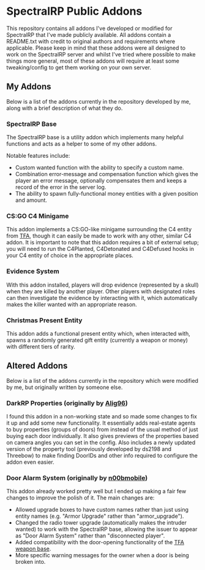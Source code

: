 # SpectralRP Public Addons
This repository contains all addons I've developed or modified for SpectralRP that I've made publicly available. All addons contain a README.txt with credit to original authors and requirements where applicable.
Please keep in mind that these addons were all designed to work on the SpectralRP server and whilst I've tried where possible to make things more general, most of these addons will require at least some tweaking/config to get them working on your own server.

## My Addons
Below is a list of the addons currently in the repository developed by me, along with a brief description of what they do.

### SpectralRP Base
The SpectralRP base is a utility addon which implements many helpful functions and acts as a helper to some of my other addons.

Notable features include:
* Custom wanted function with the ability to specify a custom name.
* Combination error-message and compensation function which gives the player an error message, optionally compensates them and keeps a record of the error in the server log.
* The ability to spawn fully-functional money entities with a given position and amount.

### CS:GO C4 Minigame
This addon implements a CS:GO-like minigame surrounding the C4 entity from [TFA](https://steamcommunity.com/workshop/filedetails/?id=415143062), though it can easily be made to work with any other, similar C4 addon.
It is important to note that this addon requires a bit of external setup; you will need to run the C4Planted, C4Detonated and C4Defused hooks in your C4 entity of choice in the appropriate places.

### Evidence System
With this addon installed, players will drop evidence (represented by a skull) when they are killed by another player. Other players with designated roles can then investigate the evidence by interacting with it, which automatically makes the killer wanted with an appropriate reason.

### Christmas Present Entity
This addon adds a functional present entity which, when interacted with, spawns a randomly generated gift entity (currently a weapon or money) with different tiers of rarity.

## Altered Addons
Below is a list of the addons currently in the repository which were modified by me, but originally written by someone else.

### DarkRP Properties (originally by [Alig96](https://github.com/Alig96/drp_Properties))
I found this addon in a non-working state and so made some changes to fix it up and add some new functionality. It essentially adds real-estate agents to buy properties (groups of doors) from instead of the usual method of just buying each door individually.
It also gives previews of the properties based on camera angles you can set in the config. Also includes a newly updated version of the property tool (previously developed by ds2198 and Threebow) to make finding DoorIDs and other info required to configure the addon even easier.

### Door Alarm System (originally by [n00bmobile](https://github.com/n00bmobile/door-alarm-system))
This addon already worked pretty well but I ended up making a fair few changes to improve the polish of it. The main changes are:
* Allowed upgrade boxes to have custom names rather than just using entity names (e.g. "Armor Upgrade" rather than "armor_upgrade").
* Changed the radio tower upgrade (automatically makes the intruder wanted) to work with the SpectralRP base, allowing the issuer to appear as "Door Alarm System" rather than "disconnected player".
* Added compatibility with the door-opening functionality of the [TFA weapon base](https://steamcommunity.com/workshop/filedetails/?id=415143062).
* More specific warning messages for the owner when a door is being broken into.